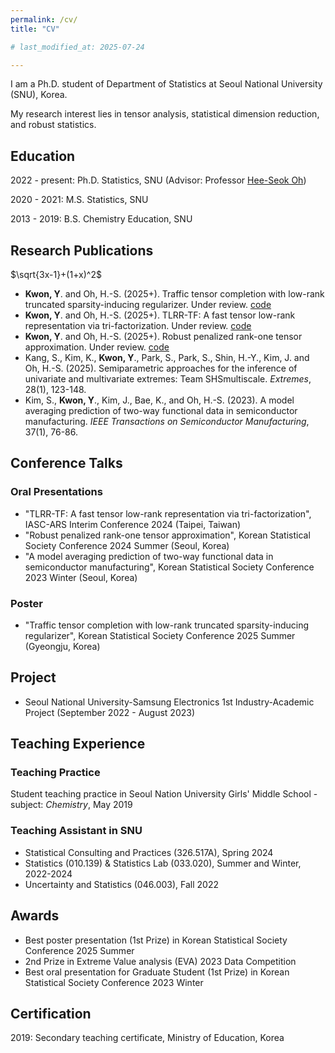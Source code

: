 ```yaml
---
permalink: /cv/
title: "CV"

# last_modified_at: 2025-07-24

---
```


I am a Ph.D. student of Department of Statistics at Seoul National University (SNU), Korea.

My research interest lies in tensor analysis, statistical dimension reduction, and robust statistics. 

## Education 
2022 - present: Ph.D. Statistics, SNU \(Advisor: Professor [Hee-Seok Oh](https://sites.google.com/site/heeseokoh/)\)

2020 - 2021: M.S. Statistics, SNU

2013 - 2019: B.S. Chemistry Education, SNU

## Research Publications
$`\sqrt{3x-1}+(1+x)^2`$

* **Kwon, Y**. and Oh, H.-S. (2025+). Traffic tensor completion with low-rank truncated sparsity-inducing regularizer. Under review. [code](https://github.com/YoungukKwon/TSIR)
* **Kwon, Y**. and Oh, H.-S. (2025+). TLRR-TF: A fast tensor low-rank representation via tri-factorization. Under review. [code](https://github.com/YoungukKwon/TLRR-TF)
* **Kwon, Y**. and Oh, H.-S. (2025+). Robust penalized rank-one tensor approximation. Under review. [code](https://github.com/YoungukKwon/RPTA)
* Kang, S., Kim, K., **Kwon, Y**., Park, S., Park, S., Shin, H.-Y., Kim, J. and Oh, H.-S. (2025). Semiparametric approaches for the inference of univariate and multivariate extremes: Team SHSmultiscale. *Extremes*, 28(1), 123-148.
* Kim, S., **Kwon, Y**., Kim, J., Bae, K., and Oh, H.-S. (2023). A model averaging prediction of two-way functional data in semiconductor manufacturing. *IEEE Transactions on Semiconductor Manufacturing*, 37(1), 76-86.

## Conference Talks 
### Oral Presentations
* "TLRR-TF: A fast tensor low-rank representation via tri-factorization", IASC-ARS Interim Conference 2024 (Taipei, Taiwan)
* "Robust penalized rank-one tensor approximation", Korean Statistical Society Conference 2024 Summer (Seoul, Korea)
* "A model averaging prediction of two-way functional data in semiconductor manufacturing", Korean Statistical Society Conference 2023 Winter (Seoul, Korea)

### Poster
* "Traffic tensor completion with low-rank truncated sparsity-inducing regularizer", Korean Statistical Society Conference 2025 Summer (Gyeongju, Korea)

## Project
* Seoul National University-Samsung Electronics 1st Industry-Academic Project (September 2022 - August 2023) 

## Teaching Experience
### Teaching Practice
Student teaching practice in Seoul Nation University Girls' Middle School - subject: *Chemistry*, May 2019

### Teaching Assistant in SNU
* Statistical Consulting and Practices (326.517A), Spring 2024
* Statistics (010.139) & Statistics Lab (033.020), Summer and Winter, 2022-2024
* Uncertainty and Statistics (046.003), Fall 2022

## Awards
* Best poster presentation (1st Prize) in Korean Statistical Society Conference 2025 Summer
* 2nd Prize in Extreme Value analysis (EVA) 2023 Data Competition
* Best oral presentation for Graduate Student (1st Prize) in Korean Statistical Society Conference 2023 Winter

## Certification 
2019: Secondary teaching certificate, Ministry of Education, Korea

